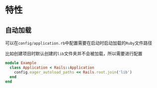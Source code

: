 # 特性
<p id="qa6DuGN9uVmDtdE38zM3TS">

## 自动加载

</p>


<p id="iSjF7bVgNEXxfyhkxvWAX7">

可以在`config/application.rb`中配置需要在启动时启动加载的`Ruby`文件路径

</p>


<p id="4KuwPhYoDME97menEeyKzQ">

比如创建项目时默认创建的`lib`文件夹并不会被加载，所以需要进行配置

</p>


<p id="jxLqLa13A6W3ymaYNB5oWh">

```Ruby
module Example
  class Application < Rails::Application
    config.eager_autoload_paths << Rails.root.join('lib')
  end
end
```


</p>



